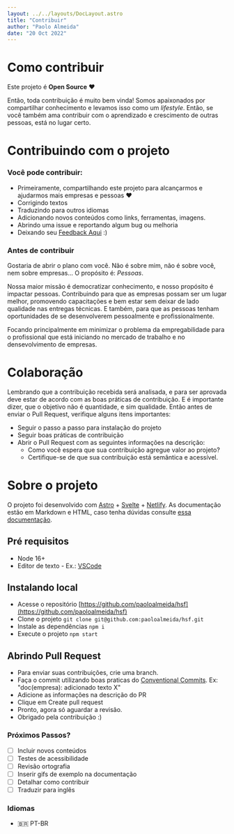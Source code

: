 ```yaml
---
layout: ../../layouts/DocLayout.astro
title: "Contribuir"
author: "Paolo Almeida"
date: "20 Oct 2022"
---
```


<h1 class="text-5xl md:text-[3.50rem] font-bold leading-tighter tracking-tighter mb-4">
    <span class="bg-clip-text text-transparent bg-gradient-to-r from-blue-500 to-pink-500">
    Como contribuir
    </span>
</h1>

Este projeto é **Open Source** ❤

Então, toda contribuição é muito bem vinda! Somos apaixonados por compartilhar conhecimento e levamos isso como um *lifestyle*. Então, se você também ama contribuir com o aprendizado e crescimento de outras pessoas, está no lugar certo.

# <a class="text-violet-700 dark:text-violet-400" name="contribuindo"> Contribuindo com o projeto</a>

### Você pode contribuir:

- Primeiramente, compartilhando este projeto para alcançarmos e ajudarmos mais empresas e pessoas ❤
- Corrigindo textos
- Traduzindo para outros idiomas
- Adicionando novos conteúdos como links, ferramentas, imagens.
- Abrindo uma issue e reportando algum bug ou melhoria
- Deixando seu [Feedback Aqui](mailto:paolo.2frame@gmail.com) :)

### Antes de contribuir
Gostaria de abrir o plano com você. Não é sobre mim, não é sobre você, nem sobre empresas... O propósito é: *Pessoas*.

Nossa maior missão é democratizar conhecimento, e nosso propósito é impactar pessoas. Contribuindo para que as empresas possam ser um lugar melhor, promovendo capacitações e bem estar sem deixar de lado qualidade nas entregas técnicas. E também, para que as pessoas tenham oportunidades de se desenvolverem pessoalmente e profissionalmente.

Focando principalmente em minimizar o problema da empregabilidade para o profissional que está iniciando no mercado de trabalho e no densevolvimento de empresas.

# <a class="text-violet-700 dark:text-violet-400" name="colaboracao">Colaboração</a>

Lembrando que a contribuição recebida será analisada, e para ser aprovada deve estar de acordo com as boas práticas de contribuição. E é importante dizer, que o objetivo não é quantidade, e sim qualidade. Então antes de enviar o Pull Request, verifique alguns itens importantes:

- Seguir o passo a passo para instalação do projeto
- Seguir boas práticas de contribuição
- Abrir o Pull Request com as seguintes informações na descrição:
  - Como você espera que sua contribuição agregue valor ao projeto?
  - Certifique-se de que sua contribuição está semântica e acessível.


# <a class="text-violet-700 dark:text-violet-400" name="sobre">Sobre o projeto</a>

O projeto foi desenvolvido com [Astro](https://astro.build/) + [Svelte](https://svelte.dev/) + [Netlify](https://app.netlify.com/).
 As documentação estão em Markdown e HTML, caso tenha dúvidas consulte [essa documentação](https://about.gitlab.com/handbook/markdown-guide/).

## Pré requisitos
- Node 16+
- Editor de texto - Ex.: [VSCode](https://code.visualstudio.com/)


## Instalando local
- Acesse o repositório [https://github.com/paoloalmeida/hsf](https://github.com/paoloalmeida/hsf)
- Clone o projeto `git clone git@github.com:paoloalmeida/hsf.git`
- Instale as dependências `npm i`
- Execute o projeto `npm start`

## Abrindo Pull Request
- Para enviar suas contribuições, crie uma branch.
- Faça o commit utilizando boas praticas do [Conventional Commits](https://www.conventionalcommits.org/en/v1.0.0/). Ex: "doc(empresa): adicionado texto X"
- Adicione as informações na descrição do PR
- Clique em Create pull request
- Pronto, agora só aguardar a revisão.
- Obrigado pela contribuição :)

### Próximos Passos?

- [ ] Incluir novos conteúdos
- [ ] Testes de acessibilidade
- [ ] Revisão ortografia
- [ ] Inserir gifs de exemplo na documentação
- [ ] Detalhar como contribuir
- [ ] Traduzir para inglês

### Idiomas
- 🇧🇷 PT-BR
